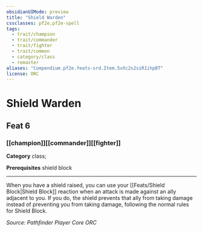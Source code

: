 ```yaml
---
obsidianUIMode: preview
title: "Shield Warden"
cssclasses: pf2e,pf2e-spell
tags:
  - trait/champion
  - trait/commander
  - trait/fighter
  - trait/common
  - category/class
  - remaster
aliases: "Compendium.pf2e.feats-srd.Item.5vXc2s2siR1ihpBT"
license: ORC
---
```

# Shield Warden
## Feat 6
### [[champion]][[commander]][[fighter]]

**Category** class; 



**Prerequisites** shield block
* * *
When you have a shield raised, you can use your [[Feats/Shield Block|Shield Block]] reaction when an attack is made against an ally adjacent to you. If you do, the shield prevents that ally from taking damage instead of preventing you from taking damage, following the normal rules for Shield Block.

*Source: Pathfinder Player Core*
*ORC*